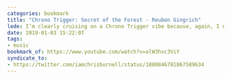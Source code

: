 ```yaml
---
categories: bookmark
title: "Chrono Trigger: Secret of the Forest - Reuben Gingrich"
lede: I’m clearly cruising on a Chrono Trigger vibe because, again, I need to share some music by some unquestionably-talented musicians, @reubengingrich (http://reubengingrich.com/). But how can you not love “Secret of the Forest?”
date: 2019-01-03 15:22:07
tags:
- music
bookmark_of: https://www.youtube.com/watch?v=alW3hvc3ViY
syndicate_to:
- https://twitter.com/iamchrisburnell/status/1080846781867589634
---
```




